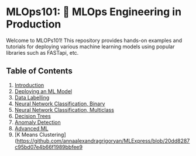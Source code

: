 # MLOps101: 🚀 MLOps Engineering in Production

Welcome to MLOPs101! This repository provides hands-on examples and tutorials for deploying various machine learning models using popular libraries such as FASTapi, etc.  

## Table of Contents

1. [Introduction](#introduction)
2. [Deploying an ML Model](https://github.com/annaalexandragrigoryan/MLOps101/blob/main/Deploying_ML_model.ipynb)
3. [Data Labelling](https://github.com/annaalexandragrigoryan/MLOps101/blob/main/Data_Labelling.ipynb)
4. [Neural Network Classification, Binary](https://github.com/annaalexandragrigoryan/MLExpress/blob/20dd8287c95bd07e4b66f1989bbfee98dacf511b/NN_for_HandwrittenDigitRecognition.ipynb)
5. [Neural Network Classification, Multiclass](https://github.com/annaalexandragrigoryan/MLExpress/blob/20dd8287c95bd07e4b66f1989bbfee98dacf511b/NN_for_HandwrittenDigitRecognitionMulti.ipynb)
6. [Decision Trees](https://github.com/annaalexandragrigoryan/MLExpress/blob/20dd8287c95bd07e4b66f1989bbfee98dacf511b/DecisionTrees.ipynb)
7. [Anomaly Detection](https://github.com/annaalexandragrigoryan/MLExpress/blob/20dd8287c95bd07e4b66f1989bbfee98dacf511b/Anomaly_Detection.ipynb)
8. [Advanced ML](https://github.com/annaalexandragrigoryan/MLExpress/blob/20dd8287c95bd07e4b66f1989bbfee98dacf511b/AppliedML.ipynb)
9. [K Means Clustering](https://github.com/annaalexandragrigoryan/MLExpress/blob/20dd8287c95bd07e4b66f1989bbfee9
